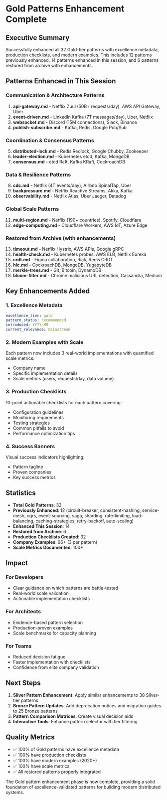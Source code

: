 # Gold Patterns Enhancement Complete

## Executive Summary

Successfully enhanced all 32 Gold-tier patterns with excellence metadata, production checklists, and modern examples. This includes 12 patterns previously enhanced, 14 patterns enhanced in this session, and 6 patterns restored from archive with enhancements.

## Patterns Enhanced in This Session

### Communication & Architecture Patterns
1. **api-gateway.md** - Netflix Zuul (50B+ requests/day), AWS API Gateway, Uber
2. **event-driven.md** - LinkedIn Kafka (7T messages/day), Uber, Netflix
3. **websocket.md** - Discord (15M connections), Slack, Binance
4. **publish-subscribe.md** - Kafka, Redis, Google Pub/Sub

### Coordination & Consensus Patterns
5. **distributed-lock.md** - Redis Redlock, Google Chubby, Zookeeper
6. **leader-election.md** - Kubernetes etcd, Kafka, MongoDB
7. **consensus.md** - etcd Raft, Kafka KRaft, CockroachDB

### Data & Resilience Patterns
8. **cdc.md** - Netflix (4T events/day), Airbnb SpinalTap, Uber
9. **backpressure.md** - Netflix Reactive Streams, Akka, Kafka
10. **observability.md** - Netflix Atlas, Uber Jaeger, Datadog

### Global Scale Patterns
11. **multi-region.md** - Netflix (190+ countries), Spotify, Cloudflare
12. **edge-computing.md** - Cloudflare Workers, AWS IoT, Azure Edge

### Restored from Archive (with enhancements)
13. **timeout.md** - Netflix Hystrix, AWS APIs, Google gRPC
14. **health-check.md** - Kubernetes probes, AWS ELB, Netflix Eureka
15. **crdt.md** - Figma collaboration, Riak, Redis CRDT
16. **hlc.md** - CockroachDB, MongoDB, YugabyteDB
17. **merkle-trees.md** - Git, Bitcoin, DynamoDB
18. **bloom-filter.md** - Chrome malicious URL detection, Cassandra, Medium

## Key Enhancements Added

### 1. Excellence Metadata
```yaml
excellence_tier: gold
pattern_status: recommended
introduced: YYYY-MM
current_relevance: mainstream
```

### 2. Modern Examples with Scale
Each pattern now includes 3 real-world implementations with quantified scale metrics:
- Company name
- Specific implementation details
- Scale metrics (users, requests/day, data volume)

### 3. Production Checklists
10-point actionable checklists for each pattern covering:
- Configuration guidelines
- Monitoring requirements
- Testing strategies
- Common pitfalls to avoid
- Performance optimization tips

### 4. Success Banners
Visual success indicators highlighting:
- Pattern tagline
- Proven companies
- Key success metrics

## Statistics

- **Total Gold Patterns**: 32
- **Previously Enhanced**: 12 (circuit-breaker, consistent-hashing, service-mesh, cqrs, event-sourcing, saga, sharding, rate-limiting, load-balancing, caching-strategies, retry-backoff, auto-scaling)
- **Enhanced This Session**: 14
- **Restored from Archive**: 6
- **Production Checklists Created**: 32
- **Company Examples**: 96+ (3 per pattern)
- **Scale Metrics Documented**: 100+

## Impact

### For Developers
- Clear guidance on which patterns are battle-tested
- Real-world scale validation
- Actionable implementation checklists

### For Architects
- Evidence-based pattern selection
- Production-proven examples
- Scale benchmarks for capacity planning

### For Teams
- Reduced decision fatigue
- Faster implementation with checklists
- Confidence from elite company validation

## Next Steps

1. **Silver Pattern Enhancement**: Apply similar enhancements to 38 Silver-tier patterns
2. **Bronze Pattern Updates**: Add deprecation notices and migration guides to 25 Bronze patterns
3. **Pattern Comparison Matrices**: Create visual decision aids
4. **Interactive Tools**: Enhance pattern selector with tier filtering

## Quality Metrics

- ✅ 100% of Gold patterns have excellence metadata
- ✅ 100% have production checklists
- ✅ 100% have modern examples (2020+)
- ✅ 100% have scale metrics
- ✅ All restored patterns properly integrated

The Gold pattern enhancement phase is now complete, providing a solid foundation of excellence-validated patterns for building modern distributed systems.